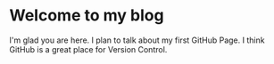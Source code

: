 # Welcome to my blog

I'm glad you are here. I plan to talk about my first GitHub Page.
I think GitHub is a great place for Version Control.

